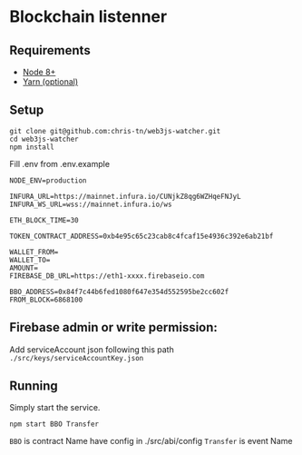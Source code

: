 # Blockchain listenner

## Requirements
- [Node 8+](https://nodejs.org/en/)
- [Yarn (optional)](https://yarnpkg.com/en/)

## Setup

```
git clone git@github.com:chris-tn/web3js-watcher.git
cd web3js-watcher
npm install
```

Fill .env from .env.example 

```
NODE_ENV=production

INFURA_URL=https://mainnet.infura.io/CUNjkZ8qg6WZHqeFNJyL
INFURA_WS_URL=wss://mainnet.infura.io/ws

ETH_BLOCK_TIME=30

TOKEN_CONTRACT_ADDRESS=0xb4e95c65c23cab8c4fcaf15e4936c392e6ab21bf

WALLET_FROM=
WALLET_TO=
AMOUNT=
FIREBASE_DB_URL=https://eth1-xxxx.firebaseio.com

BBO_ADDRESS=0x84f7c44b6fed1080f647e354d552595be2cc602f
FROM_BLOCK=6868100
```
## Firebase admin or write permission:

Add serviceAccount json following this path `./src/keys/serviceAccountKey.json`

## Running

Simply start the service.

```
npm start BBO Transfer
```

`BBO` is contract Name have config in ./src/abi/config
`Transfer` is event Name

